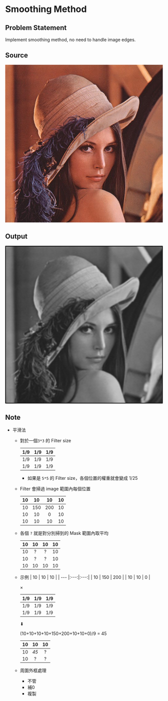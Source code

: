 # Smoothing Method
## Problem Statement
Implement smoothing method, no need to handle image edges.

## Source
![src](https://github.com/yxleong/NTUST-assignments/blob/main/CS2901701_MultimediaLaboratory/OpenCV2_SmoothingMethod/src1.jpg)

## Output
![target](https://github.com/yxleong/NTUST-assignments/blob/main/CS2901701_MultimediaLaboratory/OpenCV2_SmoothingMethod/result1.png)

## Note
* 平滑法
    * 對於一個`3*3` 的 Filter size

        | 1/9 | 1/9 | 1/9 |
        |-----|-----|-----|
        | 1/9 | 1/9 | 1/9 |
        | 1/9 | 1/9 | 1/9 |
        
        * 如果是 `5*5` 的 Filter size，各個位置的權重就會變成 1/25

    * Filter 會掃過 image 範圍內每個位置
        
        | 10  | 10  | 10  | 10  |
        | --- |:---:|:---:| --- |
        | 10  | 150 | 200 | 10  |
        | 10  | 10  |  0  | 10  |
        | 10  | 10  | 10  | 10  |
       
    * 各個 `?` 就是對分別掃到的 Mask 範圍內取平均

        | 10  | 10  | 10  | 10  |
        | --- |:---:|:---:| --- |
        | 10  |  ?  |  ?  | 10  |
        | 10  |  ?  |  ?  | 10  |
        | 10  | 10  | 10  | 10  |

    * 示例
        | 10  | 10  | 10  |
        | --- |:---:|:---:|
        | 10  | 150 | 200 |
        | 10  | 10  |  0  |
        
        ×
        
        | 1/9 | 1/9 | 1/9 |
        |-----|-----|-----|
        | 1/9 | 1/9 | 1/9 |
        | 1/9 | 1/9 | 1/9 |
        
        ⬇
        
        (10+10+10+10+150+200+10+10+0)/9 = 45
        
        | 10  | 10  | 10  |
        | --- |:---:|:---:|
        | 10  | *45*  |  ?  |
        | 10  |  ?  |  ?  |

    * 周圍外框處理
        * 不管
        * 補0
        * 複製
